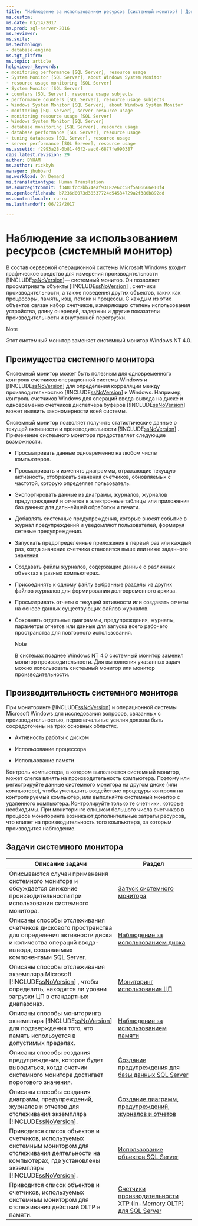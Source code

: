 ```yaml
---
title: "Наблюдение за использованием ресурсов (системный монитор) | Документация Майкрософт"
ms.custom: 
ms.date: 03/14/2017
ms.prod: sql-server-2016
ms.reviewer: 
ms.suite: 
ms.technology:
- database-engine
ms.tgt_pltfrm: 
ms.topic: article
helpviewer_keywords:
- monitoring performance [SQL Server], resource usage
- System Monitor [SQL Server], about Windows System Monitor
- resource usage monitoring [SQL Server]
- System Monitor [SQL Server]
- counters [SQL Server], resource usage subjects
- performance counters [SQL Server], resource usage subjects
- Windows System Monitor [SQL Server], about Windows System Monitor
- monitoring [SQL Server], server resource usage
- monitoring resource usage [SQL Server]
- Windows System Monitor [SQL Server]
- database monitoring [SQL Server], resource usage
- database performance [SQL Server], resource usage
- tuning databases [SQL Server], resource usage
- server performance [SQL Server], resource usage
ms.assetid: f2993a28-0b81-46f2-aec0-6877fe990387
caps.latest.revision: 29
author: BYHAM
ms.author: rickbyh
manager: jhubbard
ms.workload: On Demand
ms.translationtype: Human Translation
ms.sourcegitcommit: f3481fcc2bb74eaf93182e6cc58f5a06666e10f4
ms.openlocfilehash: b7236d0073d38537724d54534729a2f380b892dd
ms.contentlocale: ru-ru
ms.lasthandoff: 06/22/2017

---
```

# <a name="monitor-resource-usage-system-monitor"></a>Наблюдение за использованием ресурсов (системный монитор)
  В состав серверной операционной системы Microsoft Windows входит графическое средство для измерения производительности [!INCLUDE[ssNoVersion](../../includes/ssnoversion-md.md)]— системный монитор. Он позволяет просматривать объекты [!INCLUDE[ssNoVersion](../../includes/ssnoversion-md.md)] , счетчики производительности, а также поведения других объектов, таких как процессоры, память, кэш, потоки и процессы. С каждым из этих объектов связан набор счетчиков, измеряющих степень использования устройства, длину очередей, задержки и другие показатели производительности и внутренней перегрузки.  
  
> [!NOTE]  
>  Этот системный монитор заменяет системный монитор Windows NT 4.0.  
  
## <a name="benefits-of-system-monitor"></a>Преимущества системного монитора  
 Системный монитор может быть полезным для одновременного контроля счетчиков операционной системы Windows и [!INCLUDE[ssNoVersion](../../includes/ssnoversion-md.md)] для определения корреляции между производительностью [!INCLUDE[ssNoVersion](../../includes/ssnoversion-md.md)] и Windows. Например, контроль счетчиков Windows для операций ввода-вывода на диске и одновременно счетчиков диспетчера буферов [!INCLUDE[ssNoVersion](../../includes/ssnoversion-md.md)] может выявить закономерности всей системы.  
  
 Системный монитор позволяет получить статистические данные о текущей активности и производительности [!INCLUDE[ssNoVersion](../../includes/ssnoversion-md.md)] . Применение системного монитора предоставляет следующие возможности.  
  
-   Просматривать данные одновременно на любом числе компьютеров.  
  
-   Просматривать и изменять диаграммы, отражающие текущую активность, отображать значения счетчиков, обновляемых с частотой, которую определяет пользователь.  
  
-   Экспортировать данные из диаграмм, журналов, журналов предупреждений и отчетов в электронные таблицы или приложения баз данных для дальнейшей обработки и печати.  
  
-   Добавлять системные предупреждения, которые вносят событие в журнал предупреждений и уведомляют пользователей, формируя сетевые предупреждения.  
  
-   Запускать предопределенные приложения в первый раз или каждый раз, когда значение счетчика становится выше или ниже заданного значения.  
  
-   Создавать файлы журналов, содержащие данные о различных объектах в разных компьютерах.  
  
-   Присоединять к одному файлу выбранные разделы из других файлов журналов для формирования долговременного архива.  
  
-   Просматривать отчеты о текущей активности или создавать отчеты на основе данных существующих файлов журналов.  
  
-   Сохранять отдельные диаграммы, предупреждения, журналы, параметры отчетов или данные для запуска всего рабочего пространства для повторного использования.  
  
    > [!NOTE]  
    >  В системах позднее Windows NT 4.0 системный монитор заменил монитор производительности. Для выполнения указанных задач можно использовать системный монитор или монитор производительности.  
  
## <a name="system-monitor-performance"></a>Производительность системного монитора  
 При мониторинге [!INCLUDE[ssNoVersion](../../includes/ssnoversion-md.md)] и операционной системы Microsoft Windows для исследования вопросов, связанных с производительностью, первоначальные усилия должны быть сосредоточены на трех основных областях.  
  
-   Активность работы с диском  
  
-   Использование процессора  
  
-   Использование памяти  
  
 Контроль компьютера, в котором выполняется системный монитор, может слегка влиять на производительность компьютера. Поэтому или регистрируйте данные системного монитора на другом диске (или компьютере), чтобы уменьшить воздействие процедуры контроля на контролируемый компьютер, или выполняйте системный монитор с удаленного компьютера. Контролируйте только те счетчики, которые необходимы. При мониторинге слишком большого числа счетчиков в процессе мониторинга возникают дополнительные затраты ресурсов, что влияет на производительность того компьютера, за которым производится наблюдение.  
  
## <a name="system-monitor-tasks"></a>Задачи системного монитора  
  
|Описание задачи|Раздел|  
|----------------------|-----------|  
|Описываются случаи применения системного монитора и обсуждается снижение производительности при использовании системного монитора.|[Запуск системного монитора](../../relational-databases/performance-monitor/run-system-monitor.md)|  
|Описаны способы отслеживания счетчиков дискового пространства для определения активности диска и количества операций ввода-вывода, создаваемых компонентами SQL Server.|[Наблюдение за использованием диска](../../relational-databases/performance-monitor/monitor-disk-usage.md)|  
|Описаны способы отслеживания экземпляра Microsoft [!INCLUDE[ssNoVersion](../../includes/ssnoversion-md.md)] , чтобы определить, находятся ли уровни загрузки ЦП в стандартных диапазонах.|[Мониторинг использования ЦП](../../relational-databases/performance-monitor/monitor-cpu-usage.md)|  
|Описаны способы мониторинга экземпляра [!INCLUDE[ssNoVersion](../../includes/ssnoversion-md.md)] для подтверждения того, что память используется в допустимых пределах.|[Наблюдение за использованием памяти](../../relational-databases/performance-monitor/monitor-memory-usage.md)|  
|Описаны способы создания предупреждения, которое будет выводиться, когда счетчик системного монитора достигает порогового значения.|[Создание предупреждения для базы данных SQL Server](../../relational-databases/performance-monitor/create-a-sql-server-database-alert.md)|  
|Описаны способы создания диаграмм, предупреждений, журналов и отчетов для отслеживания экземпляра [!INCLUDE[ssNoVersion](../../includes/ssnoversion-md.md)].|[Создание диаграмм, предупреждений, журналов и отчетов](../../relational-databases/performance-monitor/create-charts-alerts-logs-and-reports.md)|  
|Приводится список объектов и счетчиков, используемых системным монитором для отслеживания деятельности на компьютерах, где установлены экземпляры [!INCLUDE[ssNoVersion](../../includes/ssnoversion-md.md)].|[Использование объектов SQL Server](../../relational-databases/performance-monitor/use-sql-server-objects.md)|  
|Приводится список объектов и счетчиков, используемых системным монитором для отслеживания действий OLTP в памяти.|[Счетчики производительности XTP (In-Memory OLTP) для SQL Server](../../relational-databases/performance-monitor/sql-server-xtp-in-memory-oltp-performance-counters.md)|  
  
  

